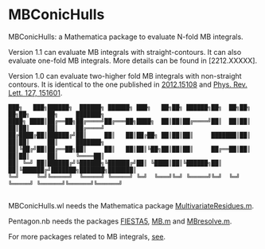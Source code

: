 # MBConicHulls
MBConicHulls: a Mathematica package to evaluate N-fold MB integrals.

Version 1.1 can evaluate MB integrals with straight-contours. It can also evaluate one-fold MB integrals. More details can be found in [2212.XXXXX].

Version 1.0 can evaluate two-higher fold MB integrals with non-straight contours. It is identical to the one published in [2012.15108](https://arxiv.org/abs/2012.15108) and [Phys. Rev. Lett. 127, 151601](https://journals.aps.org/prl/abstract/10.1103/PhysRevLett.127.151601).

```
███╗   ███╗██████╗  ██████╗ ██████╗ ███╗   ██╗██╗ ██████╗██╗  ██╗██╗   ██╗██╗     ██╗     ███████╗
████╗ ████║██╔══██╗██╔════╝██╔═══██╗████╗  ██║██║██╔════╝██║  ██║██║   ██║██║     ██║     ██╔════╝
██╔████╔██║██████╔╝██║     ██║   ██║██╔██╗ ██║██║██║     ███████║██║   ██║██║     ██║     ███████╗
██║╚██╔╝██║██╔══██╗██║     ██║   ██║██║╚██╗██║██║██║     ██╔══██║██║   ██║██║     ██║     ╚════██║
██║ ╚═╝ ██║██████╔╝╚██████╗╚██████╔╝██║ ╚████║██║╚██████╗██║  ██║╚██████╔╝███████╗███████╗███████║
╚═╝     ╚═╝╚═════╝  ╚═════╝ ╚═════╝ ╚═╝  ╚═══╝╚═╝ ╚═════╝╚═╝  ╚═╝ ╚═════╝ ╚══════╝╚══════╝╚══════╝                                                                                                                                   


```

MBConicHulls.wl needs the Mathematica package [MultivariateResidues.m](https://arxiv.org/abs/1701.01040).

Pentagon.nb needs the packages [FIESTA5](https://bitbucket.org/feynmanIntegrals/fiesta/src), [MB.m](https://mbtools.hepforge.org/) and [MBresolve.m](https://mbtools.hepforge.org/). 

For more packages related to MB integrals, [see](https://bitbucket.org/feynmanIntegrals/mb/src/master/).

